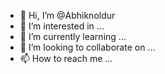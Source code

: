 - 👋 Hi, I’m @Abhiknoldur
- 👀 I’m interested in ...
- 🌱 I’m currently learning ...
- 💞️ I’m looking to collaborate on ...
- 📫 How to reach me ...

<!---
Abhiknoldur/Abhiknoldur is a ✨ special ✨ repository because its `README.md` (this file) appears on your GitHub profile.
You can click the Preview link to take a look at your changes.
--->
